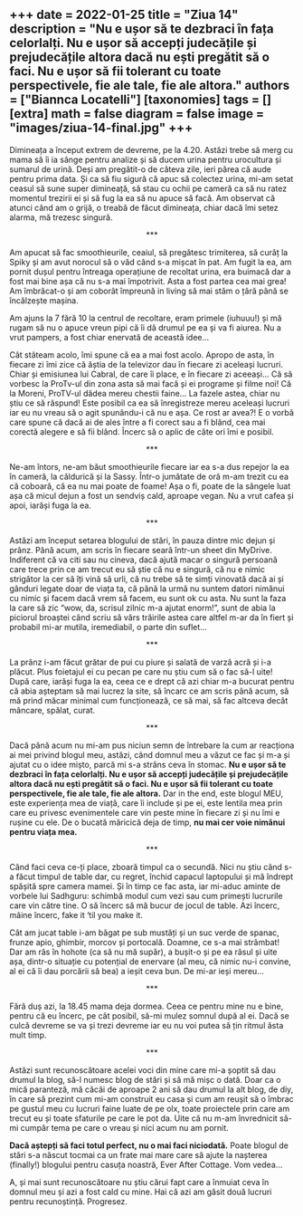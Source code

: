 
+++
date = 2022-01-25
title = "Ziua 14"
description = "Nu e ușor să te dezbraci în fața celorlalți. Nu e ușor să accepți judecățile și prejudecățile altora dacă nu ești pregătit să o faci. Nu e ușor să fii tolerant cu toate perspectivele, fie ale tale, fie ale altora."
authors = ["Biannca Locatelli"]
[taxonomies]
tags = []
[extra]
math = false
diagram = false
image = "images/ziua-14-final.jpg"
+++
---

Dimineața a început extrem de devreme, pe la 4.20. Astăzi trebe să merg cu mama să îi ia sânge pentru analize și să ducem urina pentru urocultura și sumarul de urină. Deși am pregătit-o de câteva zile, ieri părea că aude pentru prima data. Și ca să fiu sigură că apuc să colectez urina, mi-am setat ceasul să sune super dimineață, să stau cu ochii pe cameră ca să nu ratez momentul trezirii ei și să fug la ea să nu apuce să facă. Am observat că atunci când am o grijă, o treabă de făcut dimineața, chiar dacă îmi setez alarma, mă trezesc singură.

<p style="text-align: center;">***</p>

Am apucat să fac smoothieurile, ceaiul, să pregătesc trimiterea, să curăț la Spiky și am avut norocul să o văd când s-a mișcat în pat. Am fugit la ea, am pornit dușul pentru întreaga operațiune de recoltat urina, era buimacă dar a fost mai bine așa că nu s-a mai împotrivit. Asta a fost partea cea mai grea! Am îmbrăcat-o și am coborât împreună in living să mai stăm o țâră până se încălzește mașina.

Am ajuns la 7 fără 10 la centrul de recoltare, eram primele (iuhuuu!) și mă rugam să nu o apuce vreun pipi că îi dă drumul pe ea și va fi aiurea. Nu a vrut pampers, a fost chiar enervată de această idee…

Cât stăteam acolo, îmi spune că ea a mai fost acolo. Apropo de asta, în fiecare zi îmi zice că ăștia de la televizor dau în fiecare zi aceleași lucruri. Chiar și emisiunea lui Cabral, de care îi place, e în fiecare zi aceeași… Că să vorbesc la ProTv-ul din zona asta să mai facă și ei programe și filme noi! Că la Moreni, ProTV-ul dădea mereu chestii faine… La fazele astea, chiar nu știu ce să răspund! Este posibil ca ea să înregistreze mereu aceleași lucruri iar eu nu vreau să o agit spunându-i că nu e așa. Ce rost ar avea?! E o vorbă care spune că dacă ai de ales între a fi corect sau a fi blând, cea mai corectă alegere e să fii blând. Încerc să o aplic de câte ori îmi e posibil.

<p style="text-align: center;">***</p>

Ne-am întors, ne-am băut smoothieurile fiecare iar ea s-a dus repejor la ea în cameră, la căldurică și la Sassy. Într-o jumătate de oră m-am trezit cu ea că coboară, că ea nu mai poate de foame! Așa o fi, poate de la sângele luat așa că micul dejun a fost un sendviș cald, aproape vegan. Nu a vrut cafea și apoi, iarăși fuga la ea.

<p style="text-align: center;">***</p>

Astăzi am început setarea blogului de stări, în pauza dintre mic dejun și prânz. Până acum, am scris în fiecare seară într-un sheet din MyDrive. Indiferent că va citi sau nu cineva, dacă ajută macar o singură persoană care trece prin ce am trecut eu să știe că nu e singură, că nu e nimic strigător la cer să îți vină să urli, că nu trebe să te simți vinovată dacă ai și gânduri legate doar de viața ta, că până la urmă nu suntem datori nimănui cu nimic și facem dacă vrem să facem, eu sunt ok cu asta. Nu sunt la faza la care să zic “wow, da, scrisul zilnic m-a ajutat enorm!”, sunt de abia la piciorul broaștei când scriu să vărs trăirile astea care altfel m-ar da în fiert și probabil mi-ar mutila, iremediabil, o parte din suflet…

<p style="text-align: center;">***</p>

La prânz i-am făcut grătar de pui cu piure și salată de varză acră și i-a plăcut. Plus foietajul ei cu pecan pe care nu știu cum să o fac să-l uite! După care, iarăși fuga la ea, ceea ce e drept că azi chiar m-a bucurat pentru că abia așteptam să mai lucrez la site, să încarc ce am scris până acum, să mă prind măcar minimal cum funcționează, ce să mai, să fac altceva decât mâncare, spălat, curat.

<p style="text-align: center;">***</p>

Dacă până acum nu mi-am pus niciun semn de întrebare la cum ar reacționa ai mei privind blogul meu, astăzi, când domnul meu a văzut ce fac și m-a și ajutat cu o idee mișto, parcă mi s-a strâns ceva în stomac. **Nu e ușor să te dezbraci în fața celorlalți. Nu e ușor să accepți judecățile și prejudecățile altora dacă nu ești pregătit să o faci. Nu e ușor să fii tolerant cu toate perspectivele, fie ale tale, fie ale altora.** Dar in the end, este blogul MEU, este experiența mea de viață, care îi include și pe ei, este lentila mea prin care eu privesc evenimentele care vin peste mine în fiecare zi și nu îmi e rușine cu ele. De o bucată măricică deja de timp, **nu mai cer voie nimănui pentru viața mea.**

<p style="text-align: center;">***</p>

Când faci ceva ce-ți place, zboară timpul ca o secundă. Nici nu știu când s-a făcut timpul de table dar, cu regret, închid capacul laptopului și mă îndrept spășită spre camera mamei. Și în timp ce fac asta, iar mi-aduc aminte de vorbele lui Sadhguru: schimbă modul cum vezi sau cum primești lucrurile care vin către tine. O să încerc să mă bucur de jocul de table. Azi încerc, mâine încerc, fake it ‘til you make it.

Cât am jucat table i-am băgat pe sub mustăți și un suc verde de spanac, frunze apio, ghimbir, morcov și portocală. Doamne, ce s-a mai strâmbat! Dar am râs în hohote (ca să nu mă supăr), a bușit-o și pe ea râsul și uite așa, dintr-o situație cu potențial de enervare (al meu, că nimic nu-i convine, al ei că îi dau porcării să bea) a ieșit ceva bun. De mi-ar ieși mereu…

<p style="text-align: center;">***</p>

Fără duș azi, la 18.45 mama deja dormea. Ceea ce pentru mine nu e bine, pentru că eu încerc, pe cât posibil, să-mi mulez somnul după al ei. Dacă se culcă devreme se va și trezi devreme iar eu nu voi putea să țin ritmul ăsta mult timp.

<p style="text-align: center;">***</p>

Astăzi sunt recunoscătoare acelei voci din mine care mi-a șoptit să dau drumul la blog, să-l numesc blog de stări și să mă mișc o dată. Doar ca o mică paranteză, mă câcâi de aproape 2 ani să dau drumul la alt blog, de diy, în care să prezint cum mi-am construit eu casa și cum am reușit să o îmbrac pe gustul meu cu lucruri faine luate de pe olx, toate proiectele prin care am trecut eu și toate sfaturile pe care le pot da. Uite că nu m-am învrednicit să-mi cumpăr tema pe care o vreau și nici acum nu am pornit.

**Dacă aștepți să faci totul perfect, nu o mai faci niciodată.** Poate blogul de stări s-a născut tocmai ca un frate mai mare care să ajute la nașterea (finally!) blogului pentru casuța noastră, Ever After Cottage. Vom vedea...

A, și mai sunt recunoscătoare nu știu cărui fapt care a înmuiat ceva în domnul meu și azi a fost cald cu mine. Hai că azi am găsit două lucruri pentru recunoștință. Progresez.
